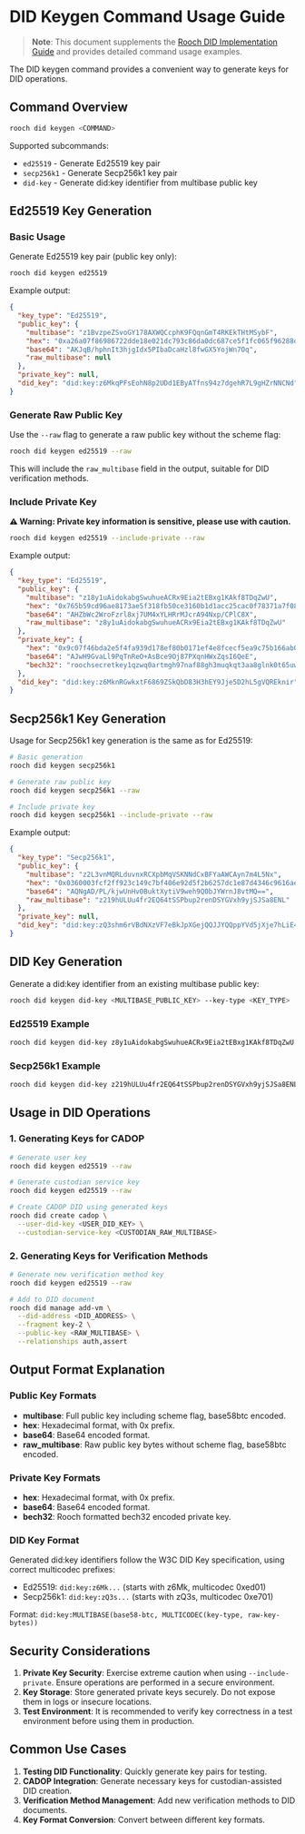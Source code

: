# DID Keygen Command Usage Guide

> **Note**: This document supplements the [Rooch DID Implementation Guide](./rooch-did-implementation-guide.en.md) and provides detailed command usage examples.

The DID keygen command provides a convenient way to generate keys for DID operations.

## Command Overview

```bash
rooch did keygen <COMMAND>
```

Supported subcommands:
- `ed25519` - Generate Ed25519 key pair
- `secp256k1` - Generate Secp256k1 key pair
- `did-key` - Generate did:key identifier from multibase public key

## Ed25519 Key Generation

### Basic Usage

Generate Ed25519 key pair (public key only):
```bash
rooch did keygen ed25519
```

Example output:
```json
{
  "key_type": "Ed25519",
  "public_key": {
    "multibase": "z1BvzpeZSvoGY178AXWQCcphK9FQqnGmT4RKEkTHtMSybF",
    "hex": "0xa26a07f86986722dde18e021dc793c86da0dc687ce5f1fc065f96288d69fb3aa",
    "base64": "AKJqB/hphnIt3hjgIdx5PIbaDcaHzl8fwGX5YojWn7Oq",
    "raw_multibase": null
  },
  "private_key": null,
  "did_key": "did:key:z6MkqPFsEohN8p2UDd1EByATfns94z7dgehR7L9gHZrNNCNd"
}
```

### Generate Raw Public Key

Use the `--raw` flag to generate a raw public key without the scheme flag:
```bash
rooch did keygen ed25519 --raw
```

This will include the `raw_multibase` field in the output, suitable for DID verification methods.

### Include Private Key

**⚠️ Warning: Private key information is sensitive, please use with caution.**

```bash
rooch did keygen ed25519 --include-private --raw
```

Example output:
```json
{
  "key_type": "Ed25519",
  "public_key": {
    "multibase": "z18y1uAidokabgSwuhueACRx9Eia2tEBxg1KAkf8TDqZwU",
    "hex": "0x765b59cd96ae8173ae5f318fb50ce3160b1d1acc25cac0f78371a7f08f942f17",
    "base64": "AHZbWc2WroFzrl8xj7UM4xYLHRrMJcrA94Nxp/CPlC8X",
    "raw_multibase": "z8y1uAidokabgSwuhueACRx9Eia2tEBxg1KAkf8TDqZwU"
  },
  "private_key": {
    "hex": "0x9c07f46bda2e5f4fa939d178ef80b0171ef4e8fcecf5ea9c75b166ab08e90784",
    "base64": "AJwH9GvaLl9PqTnReO+AsBce9Oj87PXqnHWxZqsI6QeE",
    "bech32": "roochsecretkey1qzwq0artmgh97naf88gh3muqkqt3aa8glnk0t65uwkckd2cgayrcgxaq60x"
  },
  "did_key": "did:key:z6MknRGwkxtF6869ZSkQbD83H3hEY9Jje5D2hL5gVQREknir"
}
```

## Secp256k1 Key Generation

Usage for Secp256k1 key generation is the same as for Ed25519:

```bash
# Basic generation
rooch did keygen secp256k1

# Generate raw public key
rooch did keygen secp256k1 --raw

# Include private key
rooch did keygen secp256k1 --include-private --raw
```

Example output:
```json
{
  "key_type": "Secp256k1",
  "public_key": {
    "multibase": "z2L3vnMQRLduvnxRCXpbMqVSKNNdCxBFYaAWCAyn7m4L5Nx",
    "hex": "0x0360003fcf2ff923c149c7bf406e92d5f2b6257dc1e87d4346c9616ae727cbed31",
    "base64": "AQNgAD/PL/kjwUnHv0BuktXytiV9weh9Q0bJYWrnJ8vtMQ==",
    "raw_multibase": "z219hULUu4fr2EQ64tSSPbup2renDSYGVxh9yjSJSa8ENL"
  },
  "private_key": null,
  "did_key": "did:key:zQ3shm6rVBdNXzVF7eBkJpXGejQQJJYQQppYVd5jXje7hLiE4"
}
```

## DID Key Generation

Generate a did:key identifier from an existing multibase public key:

```bash
rooch did keygen did-key <MULTIBASE_PUBLIC_KEY> --key-type <KEY_TYPE>
```

### Ed25519 Example

```bash
rooch did keygen did-key z8y1uAidokabgSwuhueACRx9Eia2tEBxg1KAkf8TDqZwU --key-type ed25519
```

### Secp256k1 Example

```bash
rooch did keygen did-key z219hULUu4fr2EQ64tSSPbup2renDSYGVxh9yjSJSa8ENL --key-type secp256k1
```

## Usage in DID Operations

### 1. Generating Keys for CADOP

```bash
# Generate user key
rooch did keygen ed25519 --raw

# Generate custodian service key
rooch did keygen ed25519 --raw

# Create CADOP DID using generated keys
rooch did create cadop \
  --user-did-key <USER_DID_KEY> \
  --custodian-service-key <CUSTODIAN_RAW_MULTIBASE>
```

### 2. Generating Keys for Verification Methods

```bash
# Generate new verification method key
rooch did keygen ed25519 --raw

# Add to DID document
rooch did manage add-vm \
  --did-address <DID_ADDRESS> \
  --fragment key-2 \
  --public-key <RAW_MULTIBASE> \
  --relationships auth,assert
```

## Output Format Explanation

### Public Key Formats

- **multibase**: Full public key including scheme flag, base58btc encoded.
- **hex**: Hexadecimal format, with 0x prefix.
- **base64**: Base64 encoded format.
- **raw_multibase**: Raw public key bytes without scheme flag, base58btc encoded.

### Private Key Formats

- **hex**: Hexadecimal format, with 0x prefix.
- **base64**: Base64 encoded format.
- **bech32**: Rooch formatted bech32 encoded private key.

### DID Key Format

Generated did:key identifiers follow the W3C DID Key specification, using correct multicodec prefixes:
- Ed25519: `did:key:z6Mk...` (starts with z6Mk, multicodec 0xed01)
- Secp256k1: `did:key:zQ3s...` (starts with zQ3s, multicodec 0xe701)

Format: `did:key:MULTIBASE(base58-btc, MULTICODEC(key-type, raw-key-bytes))`

## Security Considerations

1. **Private Key Security**: Exercise extreme caution when using `--include-private`. Ensure operations are performed in a secure environment.
2. **Key Storage**: Store generated private keys securely. Do not expose them in logs or insecure locations.
3. **Test Environment**: It is recommended to verify key correctness in a test environment before using them in production.

## Common Use Cases

1. **Testing DID Functionality**: Quickly generate key pairs for testing.
2. **CADOP Integration**: Generate necessary keys for custodian-assisted DID creation.
3. **Verification Method Management**: Add new verification methods to DID documents.
4. **Key Format Conversion**: Convert between different key formats. 